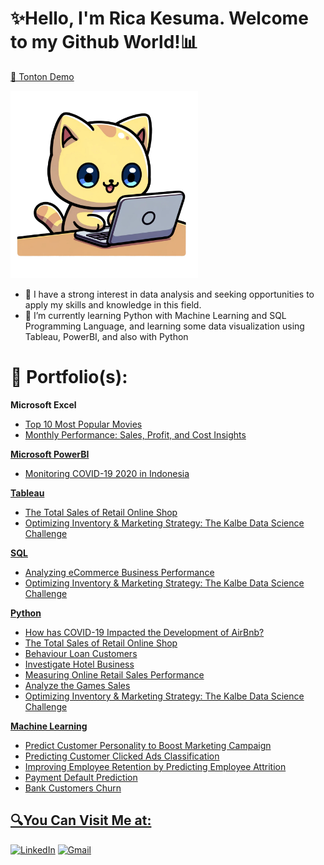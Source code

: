 # ✨Hello, I'm Rica Kesuma. Welcome to my Github World!📊

[🎥 Tonton Demo](https://github.com/ricakesuma/Introduction/raw/main/Canva%20Docs%20%26%20Magic%20Write%20Banners%20%234.mp4)

<img class="center-img" src="https://github.com/ricakesuma/ricakesuma/blob/main/fef3de3d-d644-4f68-bc39-445ed1fc9ec4.png" alt="Image" width= "300">

</body>
</html>

- 💬 I have a strong interest in data analysis and seeking opportunities to apply my skills and knowledge in this field.
- 🌱 I’m currently learning Python with Machine Learning and SQL Programming Language, and learning some data visualization using Tableau, PowerBI, and also with Python

# 📄 Portfolio(s):

**Microsoft Excel**
- <a href="https://github.com/ricakesuma/Top-10-Most-Popular-Movies">Top 10 Most Popular Movies
- <a href="https://github.com/ricakesuma/Profit-and-Efficiency-Reports">Monthly Performance: Sales, Profit, and Cost Insights

**Microsoft PowerBI**
- <a href="https://github.com/ricakesuma/Monitoring_COVID-19_2020_Indonesia">Monitoring COVID-19 2020 in Indonesia

**Tableau**
- <a href="https://public.tableau.com/app/profile/rica1899/viz/RicaKesuma_RetailOnlineShopCapstoneProject/TotalSalesofRetailOnlineShop">The Total Sales of Retail Online Shop
- <a href="https://github.com/ricakesuma/Optimizing-Inventory-Marketing-Strategy-Kalbe-Nutritionals/tree/main">Optimizing Inventory & Marketing Strategy: The Kalbe Data Science Challenge

**SQL**
- <a href="https://github.com/ricakesuma/Analyzing-eCommerce-Business-Performance/tree/main">Analyzing eCommerce Business Performance
- <a href="https://github.com/ricakesuma/Optimizing-Inventory-Marketing-Strategy-Kalbe-Nutritionals/tree/main">Optimizing Inventory & Marketing Strategy: The Kalbe Data Science Challenge

**Python**
- <a href="https://github.com/ricakesuma/How-has-COVID-19-Impacted-the-Development-of-AirBnb">How has COVID-19 Impacted the Development of AirBnb?
- <a href="https://github.com/ricakesuma/Retail-Online-Shop">The Total Sales of Retail Online Shop
- <a href="https://github.com/ricakesuma/behavior_loan_customers">Behaviour Loan Customers
- <a href="https://github.com/ricakesuma/Investigate-Hotel-Business">Investigate Hotel Business
- <a href="https://github.com/ricakesuma/Measuring-Online-Retail-Sales-Performance">Measuring Online Retail Sales Performance
- <a href="https://github.com/ricakesuma/Analyze-the-Games-Sales/tree/main">Analyze the Games Sales
- <a href="https://github.com/ricakesuma/Optimizing-Inventory-Marketing-Strategy-Kalbe-Nutritionals/tree/main">Optimizing Inventory & Marketing Strategy: The Kalbe Data Science Challenge

**Machine Learning**
- <a href="https://github.com/ricakesuma/Predict-Customer-Personality-to-Boost-Marketing-Campaign/tree/main">Predict Customer Personality to Boost Marketing Campaign
- <a href="https://github.com/ricakesuma/Predict-Customer-Clicked-Ads-Classification-by-Using-Machine-Learning">Predicting Customer Clicked Ads Classification
- <a href="https://github.com/ricakesuma/Improving-Employee-Retention-by-Predicting-Employee-Attrition-">Improving Employee Retention by Predicting Employee Attrition
- <a href="https://github.com/iqbalmudzakky/final_project">Payment Default Prediction
- <a href="https://github.com/ricakesuma/Bank-Customers-Churn">Bank Customers Churn

## 🔍You Can Visit Me at:
[![LinkedIn](https://img.shields.io/badge/LinkedIn-blue?style=flat&logo=linkedin&labelColor=blue&logoWidth=30&fontSize=large)](https://www.linkedin.com/in/ricakesuma/)
[![Gmail](https://img.shields.io/badge/Gmail-red?style=flat&logo=gmail&labelColor=red&logoWidth=30&logoColor=white&fontSize=large)](mailto:rica.kesuma6@gmail.com)

<!--
**ricakesuma/ricakesuma** is a ✨ _special_ ✨ repository because its `README.md` (this file) appears on your GitHub profile.

Here are some ideas to get you started:

- 🔭 I’m currently working on ...
- 🌱 I’m currently learning ...
- 👯 I’m looking to collaborate on ...
- 🤔 I’m looking for help with ...
- 💬 Ask me about ...
- 📫 How to reach me: ...
- 😄 Pronouns: ...
- ⚡ Fun fact: ...
-->
